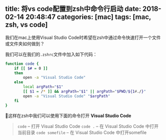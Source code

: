 title: 将vs code配置到zsh中命令行启动
date: 2018-02-14 20:48:47
categories: [mac]
tags: [mac, zsh, vs code]
---

我们在mac上使用Visual Studio Code时希望在zsh中通过命令快速打开一个文件或文件夹如何做到？
<!-- more -->

我们可以在我们的`.zshrc`文件中加入如下代码：
``` bash
function code {
    if [[ $# = 0 ]]
    then
        open -a "Visual Studio Code"
    else
        local argPath="$1"
        [[ $1 = /* ]] && argPath="$1" || argPath="$PWD/${1#./}"
        open -a "Visual Studio Code" "$argPath"
    fi
}
```
这样在zsh中我们可以使用下面的命令打开 **Visual Studio Code**

> `code` – 打开 Visual Studio Code
> `code .` – 在 Visual Studio Code 中打开当前目录
> `code somefile` – 在 Visual Studio Code 中打开somefile